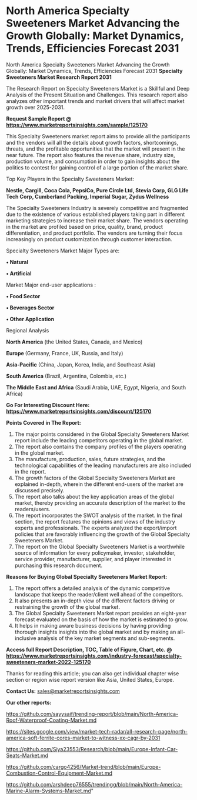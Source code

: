 # North America Specialty Sweeteners Market Advancing the Growth Globally: Market Dynamics, Trends, Efficiencies Forecast 2031
North America Specialty Sweeteners Market Advancing the Growth Globally: Market Dynamics, Trends, Efficiencies Forecast 2031
<strong>Specialty Sweeteners Market Research Report 2031</strong>

The Research Report on Specialty Sweeteners Market is a Skillful and Deep Analysis of the Present Situation and Challenges. This research report also analyzes other important trends and market drivers that will affect market growth over 2025-2031.

<strong>Request Sample Report @ <a href=https://www.marketreportsinsights.com/sample/125170>https://www.marketreportsinsights.com/sample/125170</a></strong>

This Specialty Sweeteners market report aims to provide all the participants and the vendors will all the details about growth factors, shortcomings, threats, and the profitable opportunities that the market will present in the near future. The report also features the revenue share, industry size, production volume, and consumption in order to gain insights about the politics to contest for gaining control of a large portion of the market share.

Top Key Players in the Specialty Sweeteners Market:

<strong>Nestle, Cargill, Coca Cola, PepsiCo, Pure Circle Ltd, Stevia Corp, GLG Life Tech Corp, Cumberland Packing, Imperial Sugar, Zydus Wellness</strong>

The Specialty Sweeteners Industry is severely competitive and fragmented due to the existence of various established players taking part in different marketing strategies to increase their market share. The vendors operating in the market are profiled based on price, quality, brand, product differentiation, and product portfolio. The vendors are turning their focus increasingly on product customization through customer interaction.

Specialty Sweeteners Market Major Types are:

<strong>• Natural

• Artificial</strong>

Market Major end-user applications :

<strong>• Food Sector

• Beverages Sector

• Other Application</strong>

Regional Analysis

</u><strong><b>North America</b></strong> (the United States, Canada, and Mexico)

<strong><b>Europe </b></strong>(Germany, France, UK, Russia, and Italy)

<strong><b>Asia-Pacific</b></strong> (China, Japan, Korea, India, and Southeast Asia)

<strong><b>South America</b></strong> (Brazil, Argentina, Colombia, etc.)

<strong><b>The Middle East and Africa</b></strong> (Saudi Arabia, UAE, Egypt, Nigeria, and South Africa)

<strong>Go For Interesting Discount Here: <a href=https://www.marketreportsinsights.com/discount/125170>https://www.marketreportsinsights.com/discount/125170</a></strong>

<strong>Points Covered in The Report:</strong>
<ol>
  <li>The major points considered in the Global Specialty Sweeteners Market report include the leading competitors operating in the global market.</li>
  <li>The report also contains the company profiles of the players operating in the global market.</li>
  <li>The manufacture, production, sales, future strategies, and the technological capabilities of the leading manufacturers are also included in the report.</li>
  <li>The growth factors of the Global Specialty Sweeteners Market are explained in-depth, wherein the different end-users of the market are discussed precisely.</li>
  <li>The report also talks about the key application areas of the global market, thereby providing an accurate description of the market to the readers/users.</li>
  <li>The report incorporates the SWOT analysis of the market. In the final section, the report features the opinions and views of the industry experts and professionals. The experts analyzed the export/import policies that are favorably influencing the growth of the Global Specialty Sweeteners Market.</li>
  <li>The report on the Global Specialty Sweeteners Market is a worthwhile source of information for every policymaker, investor, stakeholder, service provider, manufacturer, supplier, and player interested in purchasing this research document.</li>
</ol>
<strong>Reasons for Buying Global Specialty Sweeteners Market Report:</strong>

<ol>
  <li>The report offers a detailed analysis of the dynamic competitive landscape that keeps the reader/client well ahead of the competitors.</li>
  <li>It also presents an in-depth view of the different factors driving or restraining the growth of the global market.</li>
  <li>The Global Specialty Sweeteners Market report provides an eight-year forecast evaluated on the basis of how the market is estimated to grow.</li>
  <li>It helps in making aware business decisions by having providing thorough insights insights into the global market and by making an all-inclusive analysis of the key market segments and sub-segments.</li>
</ol>
<strong>Access full Report Description, TOC, Table of Figure, Chart, etc. @ <a href=https://www.marketreportsinsights.com/industry-forecast/specialty-sweeteners-market-2022-125170>https://www.marketreportsinsights.com/industry-forecast/specialty-sweeteners-market-2022-125170</a></strong>


Thanks for reading this article; you can also get individual chapter wise section or region wise report version like Asia, United States, Europe.

<strong>Contact Us:</strong>
sales@marketreportsinsights.com

<strong>Our other reports:</strong>

<a href=https://github.com/sayysaif/trending-report/blob/main/North-America-Roof-Waterproof-Coating-Market.md>https://github.com/sayysaif/trending-report/blob/main/North-America-Roof-Waterproof-Coating-Market.md</a>

<a href=https://sites.google.com/view/market-tech-radar/all-research-page/north-america-soft-ferrite-cores-market-to-witness-xx-cagr-by-2031>https://sites.google.com/view/market-tech-radar/all-research-page/north-america-soft-ferrite-cores-market-to-witness-xx-cagr-by-2031</a>

<a href=https://github.com/Siya23553/Research/blob/main/Europe-Infant-Car-Seats-Market.md>https://github.com/Siya23553/Research/blob/main/Europe-Infant-Car-Seats-Market.md</a>

<a href=https://github.com/cargo4256/Market-trend/blob/main/Europe-Combustion-Control-Equipment-Market.md>https://github.com/cargo4256/Market-trend/blob/main/Europe-Combustion-Control-Equipment-Market.md</a>

<a href=https://github.com/arshdeep76555/trendingg/blob/main/North-America-Marine-Alarm-Systems-Market.md>https://github.com/arshdeep76555/trendingg/blob/main/North-America-Marine-Alarm-Systems-Market.md</a>"
